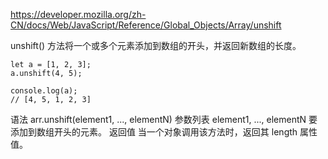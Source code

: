 https://developer.mozilla.org/zh-CN/docs/Web/JavaScript/Reference/Global_Objects/Array/unshift

unshift() 方法将一个或多个元素添加到数组的开头，并返回新数组的长度。

    let a = [1, 2, 3];
    a.unshift(4, 5);

    console.log(a);
    // [4, 5, 1, 2, 3]

语法
arr.unshift(element1, ..., elementN)
参数列表
element1, ..., elementN
要添加到数组开头的元素。
返回值
当一个对象调用该方法时，返回其 length 属性值。
